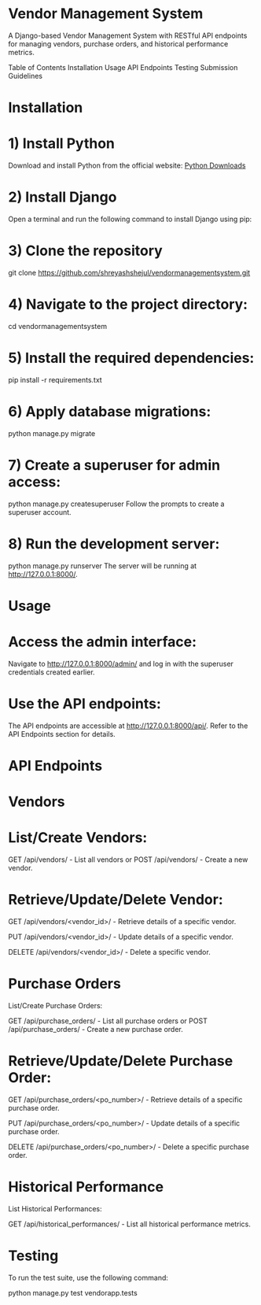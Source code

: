 # Vendor Management System

A Django-based Vendor Management System with RESTful API endpoints for managing vendors, purchase orders, and historical performance metrics.

Table of Contents
Installation
Usage
API Endpoints
Testing
Submission Guidelines

# Installation
 # 1) Install Python

Download and install Python from the official website: [Python Downloads](https://www.python.org/downloads/)

 # 2) Install Django

Open a terminal and run the following command to install Django using pip:
# 3) Clone the repository

git clone https://github.com/shreyashshejul/vendormanagementsystem.git
# 4) Navigate to the project directory:

cd vendormanagementsystem
# 5) Install the required dependencies:

pip install -r requirements.txt
# 6) Apply database migrations:

python manage.py migrate
# 7) Create a superuser for admin access:

python manage.py createsuperuser
Follow the prompts to create a superuser account.

# 8) Run the development server:

python manage.py runserver
The server will be running at http://127.0.0.1:8000/.

# Usage
# Access the admin interface:

Navigate to http://127.0.0.1:8000/admin/ and log in with the superuser credentials created earlier.

# Use the API endpoints:

The API endpoints are accessible at http://127.0.0.1:8000/api/. Refer to the API Endpoints section for details.

# API Endpoints
# Vendors
# List/Create Vendors:

GET /api/vendors/ - List all vendors or POST /api/vendors/ - Create a new vendor.

# Retrieve/Update/Delete Vendor:

GET /api/vendors/<vendor_id>/ - Retrieve details of a specific vendor.

PUT /api/vendors/<vendor_id>/ - Update details of a specific vendor.

DELETE /api/vendors/<vendor_id>/ - Delete a specific vendor.

# Purchase Orders
List/Create Purchase Orders:

GET /api/purchase_orders/ - List all purchase orders or POST /api/purchase_orders/ - Create a new purchase order.

# Retrieve/Update/Delete Purchase Order:

GET /api/purchase_orders/<po_number>/ - Retrieve details of a specific purchase order.

PUT /api/purchase_orders/<po_number>/ - Update details of a specific purchase order.

DELETE /api/purchase_orders/<po_number>/ - Delete a specific purchase order.

# Historical Performance
List Historical Performances:

GET /api/historical_performances/ - List all historical performance metrics.

# Testing
To run the test suite, use the following command:

python manage.py test vendorapp.tests

